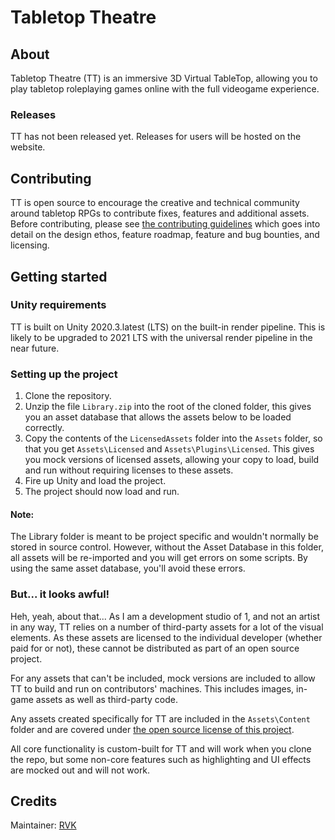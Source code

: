 # Tabletop Theatre

## About

Tabletop Theatre (TT) is an immersive 3D Virtual TableTop, allowing you to play tabletop roleplaying games online with the full videogame experience.

### Releases

TT has not been released yet. Releases for users will be hosted on the website.

## Contributing

TT is open source to encourage the creative and technical community around tabletop RPGs to contribute fixes, features and additional assets. Before contributing, please see [the contributing guidelines](https://github.com/ThatRobVK/Tabletop-Theatre/blob/main/CONTRIBUTING.md) which goes into detail on the design ethos, feature roadmap, feature and bug bounties, and licensing.

## Getting started

### Unity requirements

TT is built on Unity 2020.3.latest (LTS) on the built-in render pipeline. This is likely to be upgraded to 2021 LTS with the universal render pipeline in the near future. 

### Setting up the project

1. Clone the repository.
1. Unzip the file `Library.zip` into the root of the cloned folder, this gives you an asset database that allows the assets below to be loaded correctly.
1. Copy the contents of the `LicensedAssets` folder into the `Assets` folder, so that you get `Assets\Licensed` and `Assets\Plugins\Licensed`. This gives you mock versions of licensed assets, allowing your copy to load, build and run without requiring licenses to these assets.
1. Fire up Unity and load the project.
1. The project should now load and run.

#### Note:
The Library folder is meant to be project specific and wouldn't normally be stored in source control. However, without the Asset Database in this folder, all assets will be re-imported and you will get errors on some scripts. By using the same asset database, you'll avoid these errors.

### But... it looks awful!

Heh, yeah, about that... As I am a development studio of 1, and not an artist in any way, TT relies on a number of third-party assets for a lot of the visual elements. As these assets are licensed to the individual developer (whether paid for or not), these cannot be distributed as part of an open source project.

For any assets that can't be included, mock versions are included to allow TT to build and run on contributors' machines. This includes images, in-game assets as well as third-party code.

Any assets created specifically for TT are included in the `Assets\Content` folder and are covered under [the open source license of this project](https://github.com/ThatRobVK/Tabletop-Theatre/blob/main/LICENSE).

All core functionality is custom-built for TT and will work when you clone the repo, but some non-core features such as highlighting and UI effects are mocked out and will not work.

## Credits

Maintainer: [RVK](https://github.com/ThatRobVK)

